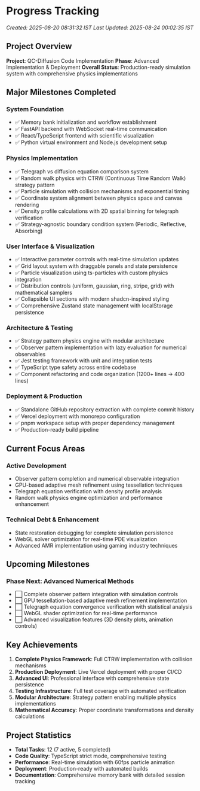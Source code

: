 # Progress Tracking
*Created: 2025-08-20 08:31:32 IST*
*Last Updated: 2025-08-24 00:02:35 IST*

## Project Overview
**Project**: QC-Diffusion Code Implementation
**Phase**: Advanced Implementation & Deployment
**Overall Status**: Production-ready simulation system with comprehensive physics implementations

## Major Milestones Completed
### System Foundation
- ✅ Memory bank initialization and workflow establishment
- ✅ FastAPI backend with WebSocket real-time communication
- ✅ React/TypeScript frontend with scientific visualization
- ✅ Python virtual environment and Node.js development setup

### Physics Implementation
- ✅ Telegraph vs diffusion equation comparison system
- ✅ Random walk physics with CTRW (Continuous Time Random Walk) strategy pattern
- ✅ Particle simulation with collision mechanisms and exponential timing
- ✅ Coordinate system alignment between physics space and canvas rendering
- ✅ Density profile calculations with 2D spatial binning for telegraph verification
- ✅ Strategy-agnostic boundary condition system (Periodic, Reflective, Absorbing)

### User Interface & Visualization
- ✅ Interactive parameter controls with real-time simulation updates
- ✅ Grid layout system with draggable panels and state persistence
- ✅ Particle visualization using ts-particles with custom physics integration
- ✅ Distribution controls (uniform, gaussian, ring, stripe, grid) with mathematical samplers
- ✅ Collapsible UI sections with modern shadcn-inspired styling
- ✅ Comprehensive Zustand state management with localStorage persistence

### Architecture & Testing
- ✅ Strategy pattern physics engine with modular architecture
- ✅ Observer pattern implementation with lazy evaluation for numerical observables
- ✅ Jest testing framework with unit and integration tests
- ✅ TypeScript type safety across entire codebase
- ✅ Component refactoring and code organization (1200+ lines → 400 lines)

### Deployment & Production
- ✅ Standalone GitHub repository extraction with complete commit history
- ✅ Vercel deployment with monorepo configuration
- ✅ pnpm workspace setup with proper dependency management
- ✅ Production-ready build pipeline

## Current Focus Areas
### Active Development
- Observer pattern completion and numerical observable integration
- GPU-based adaptive mesh refinement using tessellation techniques
- Telegraph equation verification with density profile analysis
- Random walk physics engine optimization and performance enhancement

### Technical Debt & Enhancement
- State restoration debugging for complete simulation persistence
- WebGL solver optimization for real-time PDE visualization
- Advanced AMR implementation using gaming industry techniques

## Upcoming Milestones
### Phase Next: Advanced Numerical Methods
- ⬜ Complete observer pattern integration with simulation controls
- ⬜ GPU tessellation-based adaptive mesh refinement implementation
- ⬜ Telegraph equation convergence verification with statistical analysis
- ⬜ WebGL shader optimization for real-time performance
- ⬜ Advanced visualization features (3D density plots, animation controls)

## Key Achievements
1. **Complete Physics Framework**: Full CTRW implementation with collision mechanisms
2. **Production Deployment**: Live Vercel deployment with proper CI/CD
3. **Advanced UI**: Professional interface with comprehensive state persistence
4. **Testing Infrastructure**: Full test coverage with automated verification
5. **Modular Architecture**: Strategy pattern enabling multiple physics implementations
6. **Mathematical Accuracy**: Proper coordinate transformations and density calculations

## Project Statistics
- **Total Tasks**: 12 (7 active, 5 completed)
- **Code Quality**: TypeScript strict mode, comprehensive testing
- **Performance**: Real-time simulation with 60fps particle animation
- **Deployment**: Production-ready with automated builds
- **Documentation**: Comprehensive memory bank with detailed session tracking
